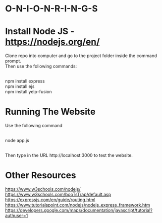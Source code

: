 # O-N-I-O-N-R-I-N-G-S

# Install Node JS - https://nodejs.org/en/

Clone repo into computer and go to the project folder inside the command prompt. <br/>
Then use the following commands: <br/> <br/>

npm install express <br/>
npm install ejs <br/>
npm install yelp-fusion <br/>

# Running The Website

Use the following command <br/><br/>

node app.js <br/><br/>

Then type in the URL http://localhost:3000 to test the website.

# Other Resources

https://www.w3schools.com/nodejs/ <br/>
https://www.w3schools.com/booTsTrap/default.asp <br/>
https://expressjs.com/en/guide/routing.html <br/>
https://www.tutorialspoint.com/nodejs/nodejs_express_framework.htm <br/>
https://developers.google.com/maps/documentation/javascript/tutorial?authuser=1 <br/>